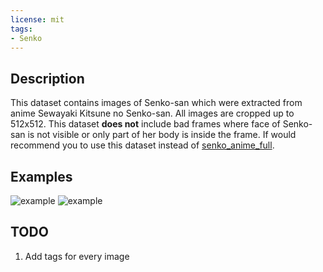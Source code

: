 ```yaml
---
license: mit
tags:
- Senko
---
```


## Description
This dataset contains images of Senko-san which were extracted from anime Sewayaki Kitsune no Senko-san. All images are cropped up to 512x512. This dataset **does not** include bad frames where face of Senko-san is not visible or only part of her body is inside the frame. If would recommend you to use this dataset instead of [senko_anime_full](https://huggingface.co/datasets/NeuroSenko/senko_anime_full).

## Examples
![example](data/80.png)
![example](data/117.png)

## TODO
1. Add tags for every image